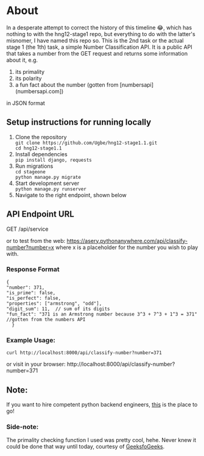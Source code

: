 # About
In a desperate attempt to correct the history of this timeline 😂, which has nothing to with the hng12-stage1 repo, but everything to do with the latter's misnomer, I have named this repo so. This is the 2nd task or the actual stage 1 (the 1th) task, a simple Number Classification API.
It is a public API that takes a number from the GET request and returns some information about it, e.g.
<ol>
  <li>its primality</li>
  <li>its polarity</li>
  <li>a fun fact about the number (gotten from [numbersapi](numbersapi.com])</li>
</ol>
in JSON format

## Setup instructions for running locally
<ol>
  <li>Clone the repository</li>
  <code>git clone https://github.com/Ugbe/hng12-stage1.1.git
cd hng12-stage1.1</code>
  <li>Install dependencies</li>
  <code>pip install django, requests</code>
  <li>Run migrations</li>
  <code>cd stageone
python manage.py migrate</code>
  <li>Start development server</li>
  <code>python manage.py runserver</code>
  <li>Navigate to the right endpoint, shown below</li>
</ol>

## API Endpoint URL
GET /api/service

or to test from the web: https://asery.pythonanywhere.com/api/classify-number?number=x
where x is a placeholder for the number you wish to play with.

### Response Format
    {
    "number": 371,
    "is_prime": false,
    "is_perfect": false,
    "properties": ["armstrong", "odd"],
    "digit_sum": 11,  // sum of its digits
    "fun_fact": "371 is an Armstrong number because 3^3 + 7^3 + 1^3 = 371" //gotten from the numbers API
      }

### Example Usage:
    curl http://localhost:8000/api/classify-number?number=371
  or visit in your browser:
    http://localhost:8000/api/classify-number?number=371
## Note:
If you want to hire competent python backend engineers, [this](https://hng.tech/hire/python-developers) is the place to go!
### Side-note:
The primality checking function I used was pretty cool, hehe. Never knew it could be done that way until today, courtesy of [GeeksfoGeeks](https://www.geeksforgeeks.org/check-for-prime-number/).


